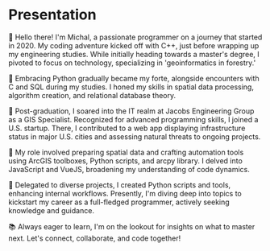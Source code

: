 # Presentation
👋 Hello there! I'm Michal, a passionate programmer on a journey that started in 2020. My coding adventure kicked off with C++, just before wrapping up my engineering studies. While initially heading towards a master's degree, I pivoted to focus on technology, specializing in 'geoinformatics in forestry.'

🐍 Embracing Python gradually became my forte, alongside encounters with C and SQL during my studies. I honed my skills in spatial data processing, algorithm creation, and relational database theory. 

🚀 Post-graduation, I soared into the IT realm at Jacobs Engineering Group as a GIS Specialist. Recognized for advanced programming skills, I joined a U.S. startup. There, I contributed to a web app displaying infrastructure status in major U.S. cities and assessing natural threats to ongoing projects.

🔧 My role involved preparing spatial data and crafting automation tools using ArcGIS toolboxes, Python scripts, and arcpy library. I delved into JavaScript and VueJS, broadening my understanding of code dynamics.

💼 Delegated to diverse projects, I created Python scripts and tools, enhancing internal workflows. Presently, I'm diving deep into topics to kickstart my career as a full-fledged programmer, actively seeking knowledge and guidance.

📚 Always eager to learn, I'm on the lookout for insights on what to master next. Let's connect, collaborate, and code together!
